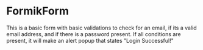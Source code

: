 # FormikForm
This is a basic form with basic validations to check for an email, if its a valid email address, and if there is a password present. If all conditions are present, it will make an alert popup that states "Login Successful!"
